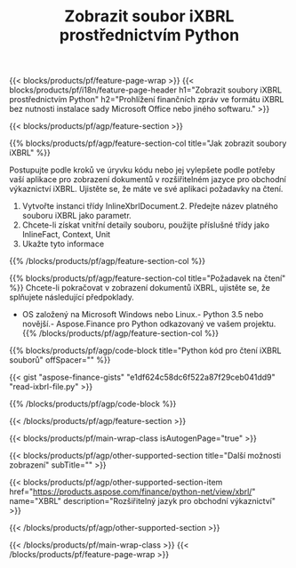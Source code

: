 ﻿---
title: Zobrazit soubor iXBRL prostřednictvím Python
description: Ukázkový kód pro zobrazení souboru iXBRL. Použijte ukázkový kód API k zobrazení dávkových souborů iXBRL v aplikacích založených na Python. 
url: /cs/python-net/view/ixbrl/
family: finance
platformtag: python
feature: view
informat: iXBRL
outformat: 
otherformats: 
---
{{< blocks/products/pf/feature-page-wrap >}}
{{< blocks/products/pf/i18n/feature-page-header h1="Zobrazit soubory iXBRL prostřednictvím Python" h2="Prohlížení finančních zpráv ve formátu iXBRL bez nutnosti instalace sady Microsoft Office nebo jiného softwaru." >}}

{{< blocks/products/pf/agp/feature-section >}}

{{% blocks/products/pf/agp/feature-section-col title="Jak zobrazit soubory iXBRL" %}}

Postupujte podle kroků ve úryvku kódu nebo jej vylepšete podle potřeby vaší aplikace pro zobrazení dokumentů v rozšiřitelném jazyce pro obchodní výkaznictví iXBRL. Ujistěte se, že máte ve své aplikaci požadavky na čtení.

1. Vytvořte instanci třídy InlineXbrlDocument.2. Předejte název platného souboru iXBRL jako parametr.
3. Chcete-li získat vnitřní detaily souboru, použijte příslušné třídy jako InlineFact, Context, Unit
4. Ukažte tyto informace

{{% /blocks/products/pf/agp/feature-section-col %}}

{{% blocks/products/pf/agp/feature-section-col title="Požadavek na čtení" %}}
Chcete-li pokračovat v zobrazení dokumentů iXBRL, ujistěte se, že splňujete následující předpoklady. 
- OS založený na Microsoft Windows nebo Linux.- Python 3.5 nebo novější.- Aspose.Finance pro Python odkazovaný ve vašem projektu.{{% /blocks/products/pf/agp/feature-section-col %}}

{{% blocks/products/pf/agp/code-block title="Python kód pro čtení iXBRL souborů" offSpacer="" %}}

{{< gist "aspose-finance-gists" "e1df624c58dc6f522a87f29ceb041dd9" "read-ixbrl-file.py" >}}

{{% /blocks/products/pf/agp/code-block %}}

{{< /blocks/products/pf/agp/feature-section >}}

{{< blocks/products/pf/main-wrap-class isAutogenPage="true" >}}

{{< blocks/products/pf/agp/other-supported-section title="Další možnosti zobrazení" subTitle="" >}}

{{< blocks/products/pf/agp/other-supported-section-item href="https://products.aspose.com/finance/python-net/view/xbrl/" name="XBRL" description="Rozšiřitelný jazyk pro obchodní výkaznictví" >}}

{{< /blocks/products/pf/agp/other-supported-section >}}

{{< /blocks/products/pf/main-wrap-class >}}
{{< /blocks/products/pf/feature-page-wrap >}}
